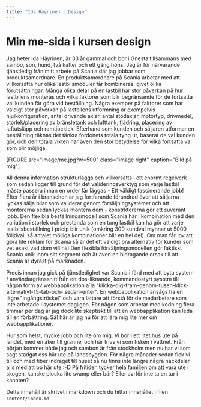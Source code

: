 ```yaml
---
title: "Ida Häyrinen | Design"
---
```

Min me-sida i kursen design
=========================



Jag heter Ida Häyrinen, är 33 år gammal och bor i Gnesta tillsammans med sambo, son, hund, två katter och ett gäng höns. Jag är för närvarande tjänstledig från mitt arbete på Scania där jag jobbar som produktsamordnare. En produktsamordnare på Scania arbetar med att villkorsätta hur olika lastbilsmoduler får kombineras, givet olika förutsättningar. Många olika delar på en lastbil har stor påverkan på hur lastbilens monteras och vilka faktorer som blir begränsande för de fortsatta val kunden får göra vid beställning. Några exemper på faktorer som har väldigt stor påverkan på lastbilens utformning är exempelvis hjulkonfiguration, antal drivande axlar, antal stödaxlar, motortyp, drivmedel, storlek/placering av bränsletank och lufttank, fjädring, placering av luftutsläpp och ramtjocklek. Efterhand som kunden och säljaren utformar en beställning räknas det tänkta fordonets totala tyng ut, baserat de val kunden gör, och den totala vikten har även den stor betydelse för vilka fortsatta val som blir möjliga.

[FIGURE src="image/me.jpg?w=500" class="image right" caption="Bild på mig"]

All denna information strukturläggs och villkorsätts i ett enormt regelverk som sedan ligger till grund för det valideringsverktyg som varje lastbil måste passera innan en order får läggas - Ett väldigt fascinerande jobb! Efter flera år i branschen är jag fortfarande förundrad över att säljarna lyckas sälja bilar som validerar genom försäljningsystemet och att montörerna sedan lyckas montera dem - konstrktörerna gör ett suveränt jobb. Den flexibla beställningsmodell som Scania har i kombination med den variation i storlek och prestanda som en tung lastbil kan ha gör att varje lastbilsbeställning i pricip blir unik (omkring 300 kundval mynnar ut 5000 följdval, så antalet möjliga kombinationer blir en hel del). Om man får lov att göra lite reklam för Scania så är det ett väldigt bra alternativ för kunder som vet exakt vad dom vill ha! Den flexibla försäljningsmodellen gör faktiskt Scania unik inom sitt segment och är även en bidragande orsak till att Scania är dyrast på marknaden.

Precis innan jag gick på tjänstledighet var Scania i färd med att byta system / användargränssnitt från ett dos-liknande, kommandostyrt system till någon form av webbapplikation a`la "klicka-dig-fram-genom-tusen-klick-alternativt-15-tab-och- sedan-enter". En webbapplikation ansågs ha en lägre "ingångströskel" och vara lättare att förstå för de medarbetare som inte arbetade i systemet dagligen. För någon som arbetar med kodning flera timmar per dag är jag dock lite skeptiskt till att en webbapplikation kan leda till en förbättring. Så! här är jag nu för att lära mig lite mer om webbapplikationer.

Hur som helst, mycke jobb och lite om mig. Vi bor i ett litet hus ute på landet, med en åker till granne, och här trivs vi som fisken i vattnet. Från början kommer både jag och sambon är från stockholm men nu har vi som sagt stadgat oss här ute på landsbygden. För några månader sedan fick vi till och med fiber indraget till huset så nu finns inte längre några nackdelar alls med att bo här ute :-D På fritiden tycker hela familjen om att vara ute i skogen, kanske plocka lite svamp eller bär? Eller avrför inte ta en tur i kanoten?

Detta innehåll är skrivet i markdown och du hittar innehållet i filen `content/index.md`.
